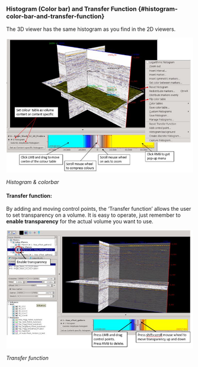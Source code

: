 ### Histogram \(Color bar\) and Transfer Function {#histogram-color-bar-and-transfer-function}

The 3D viewer has the same histogram as you find in the 2D viewers.

![](/assets/3dviewer_histogram.JPG)

_Histogram & colorbar_

#### **Transfer function:**

By adding and moving control points, the ‘Transfer function’ allows the user to set transparency on a volume. It is easy to operate, just remember to **enable transparency** for the actual volume you want to use.

![](/assets/3dviewer_transparency.JPG)

_Transfer function_

